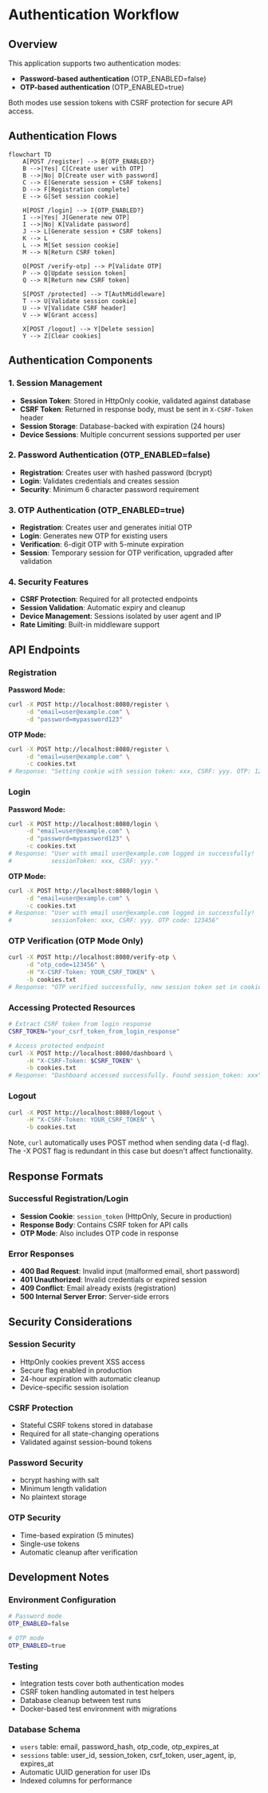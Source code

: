 # Authentication Workflow

## Overview

This application supports two authentication modes:
- **Password-based authentication** (OTP_ENABLED=false)
- **OTP-based authentication** (OTP_ENABLED=true)

Both modes use session tokens with CSRF protection for secure API access.

## Authentication Flows

```mermaid
flowchart TD
    A[POST /register] --> B{OTP_ENABLED?}
    B -->|Yes| C[Create user with OTP]
    B -->|No| D[Create user with password]
    C --> E[Generate session + CSRF tokens]
    D --> F[Registration complete]
    E --> G[Set session cookie]

    H[POST /login] --> I{OTP_ENABLED?}
    I -->|Yes| J[Generate new OTP]
    I -->|No| K[Validate password]
    J --> L[Generate session + CSRF tokens]
    K --> L
    L --> M[Set session cookie]
    M --> N[Return CSRF token]

    O[POST /verify-otp] --> P[Validate OTP]
    P --> Q[Update session token]
    Q --> R[Return new CSRF token]

    S[POST /protected] --> T[AuthMiddleware]
    T --> U[Validate session cookie]
    U --> V[Validate CSRF header]
    V --> W[Grant access]

    X[POST /logout] --> Y[Delete session]
    Y --> Z[Clear cookies]
```

## Authentication Components

### 1. Session Management
- **Session Token**: Stored in HttpOnly cookie, validated against database
- **CSRF Token**: Returned in response body, must be sent in `X-CSRF-Token` header
- **Session Storage**: Database-backed with expiration (24 hours)
- **Device Sessions**: Multiple concurrent sessions supported per user

### 2. Password Authentication (OTP_ENABLED=false)
- **Registration**: Creates user with hashed password (bcrypt)
- **Login**: Validates credentials and creates session
- **Security**: Minimum 6 character password requirement

### 3. OTP Authentication (OTP_ENABLED=true)
- **Registration**: Creates user and generates initial OTP
- **Login**: Generates new OTP for existing users
- **Verification**: 6-digit OTP with 5-minute expiration
- **Session**: Temporary session for OTP verification, upgraded after validation

### 4. Security Features
- **CSRF Protection**: Required for all protected endpoints
- **Session Validation**: Automatic expiry and cleanup
- **Device Management**: Sessions isolated by user agent and IP
- **Rate Limiting**: Built-in middleware support

## API Endpoints

### Registration

**Password Mode:**
```bash
curl -X POST http://localhost:8080/register \
     -d "email=user@example.com" \
     -d "password=mypassword123"
```

**OTP Mode:**
```bash
curl -X POST http://localhost:8080/register \
     -d "email=user@example.com" \
     -c cookies.txt
# Response: "Setting cookie with session token: xxx, CSRF: yyy. OTP: 123456"
```

### Login

**Password Mode:**
```bash
curl -X POST http://localhost:8080/login \
     -d "email=user@example.com" \
     -d "password=mypassword123" \
     -c cookies.txt
# Response: "User with email user@example.com logged in successfully!
#           sessionToken: xxx, CSRF: yyy."
```

**OTP Mode:**
```bash
curl -X POST http://localhost:8080/login \
     -d "email=user@example.com" \
     -c cookies.txt
# Response: "User with email user@example.com logged in successfully!
#           sessionToken: xxx, CSRF: yyy. OTP code: 123456"
```

### OTP Verification (OTP Mode Only)

```bash
curl -X POST http://localhost:8080/verify-otp \
     -d "otp_code=123456" \
     -H "X-CSRF-Token: YOUR_CSRF_TOKEN" \
     -b cookies.txt
# Response: "OTP verified successfully, new session token set in cookie. CSRF: yyy"
```

### Accessing Protected Resources

```bash
# Extract CSRF token from login response
CSRF_TOKEN="your_csrf_token_from_login_response"

# Access protected endpoint
curl -X POST http://localhost:8080/dashboard \
     -H "X-CSRF-Token: $CSRF_TOKEN" \
     -b cookies.txt
# Response: "Dashboard accessed successfully. Found session_token: xxx"
```

### Logout

```bash
curl -X POST http://localhost:8080/logout \
     -H "X-CSRF-Token: YOUR_CSRF_TOKEN" \
     -b cookies.txt
```

Note, `curl` automatically uses POST method when sending data (-d flag). The -X POST flag is redundant in this case but doesn't affect functionality.

## Response Formats

### Successful Registration/Login
- **Session Cookie**: `session_token` (HttpOnly, Secure in production)
- **Response Body**: Contains CSRF token for API calls
- **OTP Mode**: Also includes OTP code in response

### Error Responses
- **400 Bad Request**: Invalid input (malformed email, short password)
- **401 Unauthorized**: Invalid credentials or expired session
- **409 Conflict**: Email already exists (registration)
- **500 Internal Server Error**: Server-side errors

## Security Considerations

### Session Security
- HttpOnly cookies prevent XSS access
- Secure flag enabled in production
- 24-hour expiration with automatic cleanup
- Device-specific session isolation

### CSRF Protection
- Stateful CSRF tokens stored in database
- Required for all state-changing operations
- Validated against session-bound tokens

### Password Security
- bcrypt hashing with salt
- Minimum length validation
- No plaintext storage

### OTP Security
- Time-based expiration (5 minutes)
- Single-use tokens
- Automatic cleanup after verification

## Development Notes

### Environment Configuration
```bash
# Password mode
OTP_ENABLED=false

# OTP mode
OTP_ENABLED=true
```

### Testing
- Integration tests cover both authentication modes
- CSRF token handling automated in test helpers
- Database cleanup between test runs
- Docker-based test environment with migrations

### Database Schema
- `users` table: email, password_hash, otp_code, otp_expires_at
- `sessions` table: user_id, session_token, csrf_token, user_agent, ip, expires_at
- Automatic UUID generation for user IDs
- Indexed columns for performance
